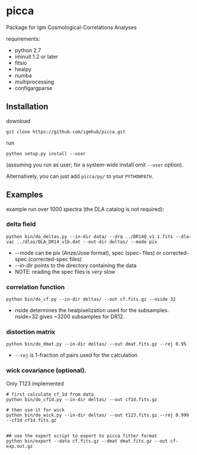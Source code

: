 
# picca

Package for Igm Cosmological-Correlations Analyses


requirements:
* python 2.7
* iminuit 1.2 or later
* fitsio
* healpy
* numba
* multiprocessing
* configargparse

## Installation

download
```
git clone https://github.com/igmhub/picca.git
```

run
```
python setup.py install --user
```
(assuming you run as user; for a system-wide install omit `--user` option).

Alternatively, you can just add `picca/py/` to your `PYTHONPATH`.

## Examples

example run over 1000 spectra (the DLA catalog is not required):

### delta field

```
python bin/do_deltas.py --in-dir data/ --drq ../DR14Q_v1_1.fits --dla-vac ../dlas/DLA_DR14_v1b.dat --out-dir deltas/ --mode pix
```

* --mode can be pix (Anze/Jose format), spec (spec- files) or corrected-spec (corrected-spec files)
* --in-dir points to the directory containing the data
* NOTE: reading the spec files is *very* slow

### correlation function

```
python bin/do_cf.py --in-dir deltas/ --out cf.fits.gz --nside 32
```
* nside determines the healpixelization used for the subsamples. nside=32 gives ~3200 subsamples for DR12.

### distortion matrix

```
python bin/do_dmat.py --in-dir deltas/ --out dmat.fits.gz --rej 0.95
```

* `--rej` is 1-fraction of pairs used for the calculation

### wick covariance (optional). 

Only T123 implemented 

```
# first calculate cf_1d from data
python bin/do_cf1d.py --in-dir deltas/ --out cf1d.fits.gz 

# then use it for wick
python bin/do_wick.py --in-dir deltas/ --out t123.fits.gz --rej 0.999 --cf1d cf1d.fits.gz


## use the export script to export to picca fitter format
python bin/export --data cf.fits.gz --dmat dmat.fits.gz --out cf-exp.out.gz
```
